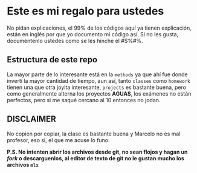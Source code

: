 # Este es mi regalo para ustedes
No pidan explicaciones, el 99% de los códigos aquí ya tienen explicación, están en inglés por que yo documento mi código así. Si no les gusta, documéntenlo ustedes como se les hinche el #$%#%.

## Estructura de este repo
La mayor parte de lo interesante está en la `methods` ya que ahí fue donde invertí la mayor cantidad de tiempo, aun así, tanto `classes` como `homework` tienen una que otra joyita interesante, `projects` es bastante buena, pero como generalmente alterna los proyectos **AGUAS**, los exámenes no están perfectos, pero si me saqué cercano al 10 entonces no jodan.

## DISCLAIMER
No copien por copiar, la clase es bastante buena y Marcelo no es mal profesor, eso si, el que me acuse lo funo.

**P.S. No intenten abrir los archivos desde git, no sean flojos y hagan un *fork* o descarguenlos, al editor de texto de git no le gustan mucho los archivos `mlx`**